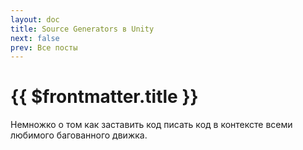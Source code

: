 ```yaml
---
layout: doc
title: Source Generators в Unity
next: false
prev: Все посты
---
```


<script setup lang="ts">
import { useData } from 'vitepress'
</script>

# {{ $frontmatter.title }}

Немножко о том как заставить код писать код в контексте всеми любимого багованного движка.